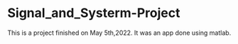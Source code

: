 # Signal_and_Systerm-Project
This is a project finished on May 5th,2022.
It was an app done using matlab.
